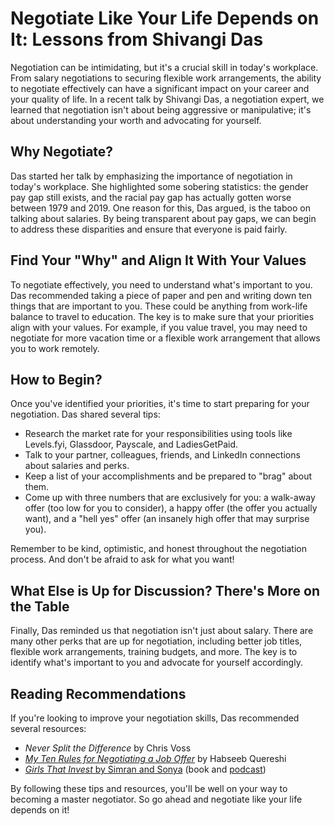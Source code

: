 # Negotiate Like Your Life Depends on It: Lessons from Shivangi Das

Negotiation can be intimidating, but it's a crucial skill in today's workplace. From salary negotiations to securing flexible work arrangements, the ability to negotiate effectively can have a significant impact on your career and your quality of life. In a recent talk by Shivangi Das, a negotiation expert, we learned that negotiation isn't about being aggressive or manipulative; it's about understanding your worth and advocating for yourself.

## Why Negotiate?

Das started her talk by emphasizing the importance of negotiation in today's workplace. She highlighted some sobering statistics: the gender pay gap still exists, and the racial pay gap has actually gotten worse between 1979 and 2019. One reason for this, Das argued, is the taboo on talking about salaries. By being transparent about pay gaps, we can begin to address these disparities and ensure that everyone is paid fairly.

## Find Your "Why" and Align It With Your Values

To negotiate effectively, you need to understand what's important to you. Das recommended taking a piece of paper and pen and writing down ten things that are important to you. These could be anything from work-life balance to travel to education. The key is to make sure that your priorities align with your values. For example, if you value travel, you may need to negotiate for more vacation time or a flexible work arrangement that allows you to work remotely.

## How to Begin?

Once you've identified your priorities, it's time to start preparing for your negotiation. Das shared several tips:

- Research the market rate for your responsibilities using tools like Levels.fyi, Glassdoor, Payscale, and LadiesGetPaid.
- Talk to your partner, colleagues, friends, and LinkedIn connections about salaries and perks.
- Keep a list of your accomplishments and be prepared to "brag" about them.
- Come up with three numbers that are exclusively for you: a walk-away offer (too low for you to consider), a happy offer (the offer you actually want), and a "hell yes" offer (an insanely high offer that may surprise you).

Remember to be kind, optimistic, and honest throughout the negotiation process. And don't be afraid to ask for what you want!

## What Else is Up for Discussion? There's More on the Table

Finally, Das reminded us that negotiation isn't just about salary. There are many other perks that are up for negotiation, including better job titles, flexible work arrangements, training budgets, and more. The key is to identify what's important to you and advocate for yourself accordingly.

## Reading Recommendations

If you're looking to improve your negotiation skills, Das recommended several resources:

- _Never Split the Difference_ by Chris Voss
- [_My Ten Rules for Negotiating a Job Offer_](https://haseebq.com/my-ten-rules-for-negotiating-a-job-offer/) by Habseeb Quereshi
- [_Girls That Invest_ by Simran and Sonya](https://amzn.to/3yoxmPI) (book and [podcast](https://girlsthatinvest.com/))

By following these tips and resources, you'll be well on your way to becoming a master negotiator. So go ahead and negotiate like your life depends on it!